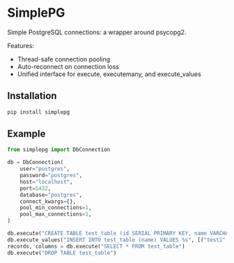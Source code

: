 # SimplePG

Simple PostgreSQL connections: a wrapper around psycopg2.

Features:
- Thread-safe connection pooling
- Auto-reconnect on connection loss
- Unified interface for execute, executemany, and execute_values

## Installation

```bash
pip install simplepg
```

## Example

```python
from simplepg import DbConnection

db = DbConnection(
    user="postgres",
    password="postgres",
    host="localhost",
    port=5432,
    database="postgres",
    connect_kwargs={},
    pool_min_connections=1,
    pool_max_connections=1,
)

db.execute("CREATE TABLE test_table (id SERIAL PRIMARY KEY, name VARCHAR)")
db.execute_values("INSERT INTO test_table (name) VALUES %s", [("test1",), ("test2",)])
records, columns = db.execute("SELECT * FROM test_table")
db.execute("DROP TABLE test_table")
```
